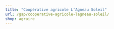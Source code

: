 ```yaml
---
title: "Coopérative agricole L’Agneau Soleil"
url: /gap/cooperative-agricole-lagneau-soleil/
shop: agraire
---
```

